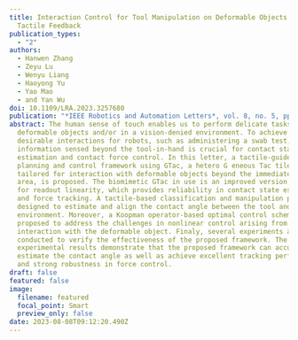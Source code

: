 ```yaml
---
title: Interaction Control for Tool Manipulation on Deformable Objects Using
  Tactile Feedback
publication_types:
  - "2"
authors:
  - Hanwen Zhang
  - Zeyu Lu
  - Wenyu Liang
  - Haoyong Yu
  - Yao Mao
  - and Yan Wu
doi: 10.1109/LRA.2023.3257680
publication: "*IEEE Robotics and Automation Letters*, vol. 8, no. 5, pp. 2700–2707"
abstract: The human sense of touch enables us to perform delicate tasks on
  deformable objects and/or in a vision-denied environment. To achieve similar
  desirable interactions for robots, such as administering a swab test, tactile
  information sensed beyond the tool-in-hand is crucial for contact state
  estimation and contact force control. In this letter, a tactile-guided
  planning and control framework using GTac, a hetero G eneous Tac tile sensor
  tailored for interaction with deformable objects beyond the immediate contact
  area, is proposed. The biomimetic GTac in use is an improved version optimized
  for readout linearity, which provides reliability in contact state estimation
  and force tracking. A tactile-based classification and manipulation process is
  designed to estimate and align the contact angle between the tool and the
  environment. Moreover, a Koopman operator-based optimal control scheme is
  proposed to address the challenges in nonlinear control arising from the
  interaction with the deformable object. Finaly, several experiments are
  conducted to verify the effectiveness of the proposed framework. The
  experimental results demonstrate that the proposed framework can accurately
  estimate the contact angle as well as achieve excellent tracking performance
  and strong robustness in force control.
draft: false
featured: false
image:
  filename: featured
  focal_point: Smart
  preview_only: false
date: 2023-08-08T09:12:20.490Z
---
```

